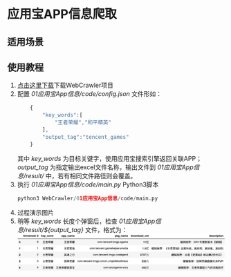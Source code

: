 # 应用宝APP信息爬取
## 适用场景

## 使用教程
1. [点击这里下载][1]下载WebCrawler项目
2. 配置 *01应用宝App信息/code/config.json* 文件形如：
    ```javascript
        {
            "key_words":[
                "王者荣耀","和平精英"
            ],
            "output_tag":"tencent_games"
        }
    ```
    其中 *key_words* 为目标关键字，使用应用宝搜索引擎返回关联APP； *output_tag* 为指定输出excel文件名称，输出文件到 *01应用宝App信息/result/* 中，若有相同文件路径则会覆盖。
3. 执行 *01应用宝App信息/code/main.py* Python3脚本
    ```python
	python3 WebCrawler/01应用宝App信息/code/main.py
    ```
4. 过程演示图片
5. 稍等 *key_words* 长度个弹窗后，检查 *01应用宝App信息/result/${output_tag}* 文件，格式为：
    ![](images/output.png)

[1]:https://github.com/Colin-zh/WebCrawler/archive/main.zip
